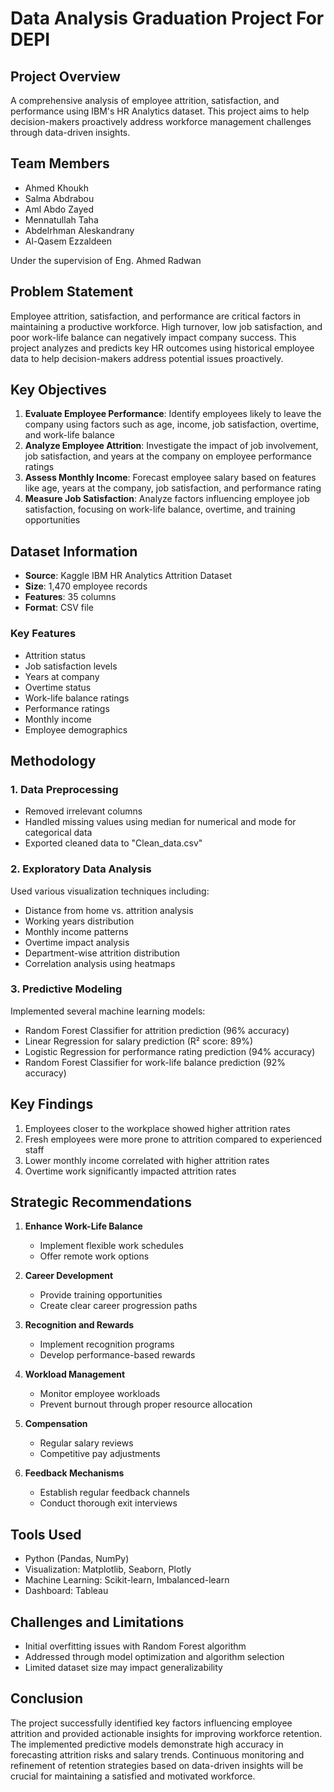 # Data Analysis Graduation Project For DEPI

## Project Overview
A comprehensive analysis of employee attrition, satisfaction, and performance using IBM's HR Analytics dataset. This project aims to help decision-makers proactively address workforce management challenges through data-driven insights.

## Team Members
- Ahmed Khoukh
- Salma Abdrabou
- Aml Abdo Zayed
- Mennatullah Taha
- Abdelrhman Aleskandrany
- Al-Qasem Ezzaldeen

Under the supervision of Eng. Ahmed Radwan

## Problem Statement
Employee attrition, satisfaction, and performance are critical factors in maintaining a productive workforce. High turnover, low job satisfaction, and poor work-life balance can negatively impact company success. This project analyzes and predicts key HR outcomes using historical employee data to help decision-makers address potential issues proactively.

## Key Objectives
1. **Evaluate Employee Performance**: Identify employees likely to leave the company using factors such as age, income, job satisfaction, overtime, and work-life balance
2. **Analyze Employee Attrition**: Investigate the impact of job involvement, job satisfaction, and years at the company on employee performance ratings
3. **Assess Monthly Income**: Forecast employee salary based on features like age, years at the company, job satisfaction, and performance rating
4. **Measure Job Satisfaction**: Analyze factors influencing employee job satisfaction, focusing on work-life balance, overtime, and training opportunities

## Dataset Information
- **Source**: Kaggle IBM HR Analytics Attrition Dataset
- **Size**: 1,470 employee records
- **Features**: 35 columns
- **Format**: CSV file

### Key Features
- Attrition status
- Job satisfaction levels
- Years at company
- Overtime status
- Work-life balance ratings
- Performance ratings
- Monthly income
- Employee demographics

## Methodology

### 1. Data Preprocessing
- Removed irrelevant columns
- Handled missing values using median for numerical and mode for categorical data
- Exported cleaned data to "Clean_data.csv"

### 2. Exploratory Data Analysis
Used various visualization techniques including:
- Distance from home vs. attrition analysis
- Working years distribution
- Monthly income patterns
- Overtime impact analysis
- Department-wise attrition distribution
- Correlation analysis using heatmaps

### 3. Predictive Modeling
Implemented several machine learning models:
- Random Forest Classifier for attrition prediction (96% accuracy)
- Linear Regression for salary prediction (R² score: 89%)
- Logistic Regression for performance rating prediction (94% accuracy)
- Random Forest Classifier for work-life balance prediction (92% accuracy)

## Key Findings
1. Employees closer to the workplace showed higher attrition rates
2. Fresh employees were more prone to attrition compared to experienced staff
3. Lower monthly income correlated with higher attrition rates
4. Overtime work significantly impacted attrition rates

## Strategic Recommendations
1. **Enhance Work-Life Balance**
   - Implement flexible work schedules
   - Offer remote work options

2. **Career Development**
   - Provide training opportunities
   - Create clear career progression paths

3. **Recognition and Rewards**
   - Implement recognition programs
   - Develop performance-based rewards

4. **Workload Management**
   - Monitor employee workloads
   - Prevent burnout through proper resource allocation

5. **Compensation**
   - Regular salary reviews
   - Competitive pay adjustments

6. **Feedback Mechanisms**
   - Establish regular feedback channels
   - Conduct thorough exit interviews

## Tools Used
- Python (Pandas, NumPy)
- Visualization: Matplotlib, Seaborn, Plotly
- Machine Learning: Scikit-learn, Imbalanced-learn
- Dashboard: Tableau

## Challenges and Limitations
- Initial overfitting issues with Random Forest algorithm
- Addressed through model optimization and algorithm selection
- Limited dataset size may impact generalizability

## Conclusion
The project successfully identified key factors influencing employee attrition and provided actionable insights for improving workforce retention. The implemented predictive models demonstrate high accuracy in forecasting attrition risks and salary trends. Continuous monitoring and refinement of retention strategies based on data-driven insights will be crucial for maintaining a satisfied and motivated workforce.
